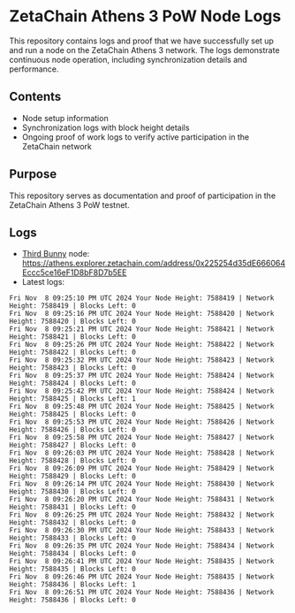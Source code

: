 # ZetaChain Athens 3 PoW Node Logs
This repository contains logs and proof that we have successfully set up and run a node on the ZetaChain Athens 3 network. The logs demonstrate continuous node operation, including synchronization details and performance.

## Contents
- Node setup information
- Synchronization logs with block height details
- Ongoing proof of work logs to verify active participation in the ZetaChain network

## Purpose
This repository serves as documentation and proof of participation in the ZetaChain Athens 3 PoW testnet.

## Logs

- [Third Bunny](https://thirdbunny.xyz/) node: https://athens.explorer.zetachain.com/address/0x225254d35dE666064Eccc5ce16eF1D8bF8D7b5EE
- Latest logs:
```
Fri Nov  8 09:25:10 PM UTC 2024 Your Node Height: 7588419 | Network Height: 7588419 | Blocks Left: 0
Fri Nov  8 09:25:16 PM UTC 2024 Your Node Height: 7588420 | Network Height: 7588420 | Blocks Left: 0
Fri Nov  8 09:25:21 PM UTC 2024 Your Node Height: 7588421 | Network Height: 7588421 | Blocks Left: 0
Fri Nov  8 09:25:26 PM UTC 2024 Your Node Height: 7588422 | Network Height: 7588422 | Blocks Left: 0
Fri Nov  8 09:25:32 PM UTC 2024 Your Node Height: 7588423 | Network Height: 7588423 | Blocks Left: 0
Fri Nov  8 09:25:37 PM UTC 2024 Your Node Height: 7588424 | Network Height: 7588424 | Blocks Left: 0
Fri Nov  8 09:25:42 PM UTC 2024 Your Node Height: 7588424 | Network Height: 7588425 | Blocks Left: 1
Fri Nov  8 09:25:48 PM UTC 2024 Your Node Height: 7588425 | Network Height: 7588425 | Blocks Left: 0
Fri Nov  8 09:25:53 PM UTC 2024 Your Node Height: 7588426 | Network Height: 7588426 | Blocks Left: 0
Fri Nov  8 09:25:58 PM UTC 2024 Your Node Height: 7588427 | Network Height: 7588427 | Blocks Left: 0
Fri Nov  8 09:26:03 PM UTC 2024 Your Node Height: 7588428 | Network Height: 7588428 | Blocks Left: 0
Fri Nov  8 09:26:09 PM UTC 2024 Your Node Height: 7588429 | Network Height: 7588429 | Blocks Left: 0
Fri Nov  8 09:26:14 PM UTC 2024 Your Node Height: 7588430 | Network Height: 7588430 | Blocks Left: 0
Fri Nov  8 09:26:20 PM UTC 2024 Your Node Height: 7588431 | Network Height: 7588431 | Blocks Left: 0
Fri Nov  8 09:26:25 PM UTC 2024 Your Node Height: 7588432 | Network Height: 7588432 | Blocks Left: 0
Fri Nov  8 09:26:30 PM UTC 2024 Your Node Height: 7588433 | Network Height: 7588433 | Blocks Left: 0
Fri Nov  8 09:26:35 PM UTC 2024 Your Node Height: 7588434 | Network Height: 7588434 | Blocks Left: 0
Fri Nov  8 09:26:41 PM UTC 2024 Your Node Height: 7588435 | Network Height: 7588435 | Blocks Left: 0
Fri Nov  8 09:26:46 PM UTC 2024 Your Node Height: 7588435 | Network Height: 7588436 | Blocks Left: 1
Fri Nov  8 09:26:51 PM UTC 2024 Your Node Height: 7588436 | Network Height: 7588436 | Blocks Left: 0
```
